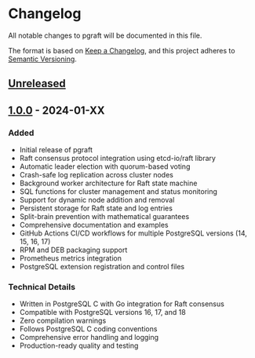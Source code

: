 # Changelog

All notable changes to pgraft will be documented in this file.

The format is based on [Keep a Changelog](https://keepachangelog.com/en/1.0.0/),
and this project adheres to [Semantic Versioning](https://semver.org/spec/v2.0.0.html).

## [Unreleased]

## [1.0.0] - 2024-01-XX

### Added
- Initial release of pgraft
- Raft consensus protocol integration using etcd-io/raft library
- Automatic leader election with quorum-based voting
- Crash-safe log replication across cluster nodes
- Background worker architecture for Raft state machine
- SQL functions for cluster management and status monitoring
- Support for dynamic node addition and removal
- Persistent storage for Raft state and log entries
- Split-brain prevention with mathematical guarantees
- Comprehensive documentation and examples
- GitHub Actions CI/CD workflows for multiple PostgreSQL versions (14, 15, 16, 17)
- RPM and DEB packaging support
- Prometheus metrics integration
- PostgreSQL extension registration and control files

### Technical Details
- Written in PostgreSQL C with Go integration for Raft consensus
- Compatible with PostgreSQL versions 16, 17, and 18
- Zero compilation warnings
- Follows PostgreSQL C coding conventions
- Comprehensive error handling and logging
- Production-ready quality and testing

[Unreleased]: https://github.com/pgElephant/pgraft/compare/v1.0.0...HEAD
[1.0.0]: https://github.com/pgElephant/pgraft/releases/tag/v1.0.0
